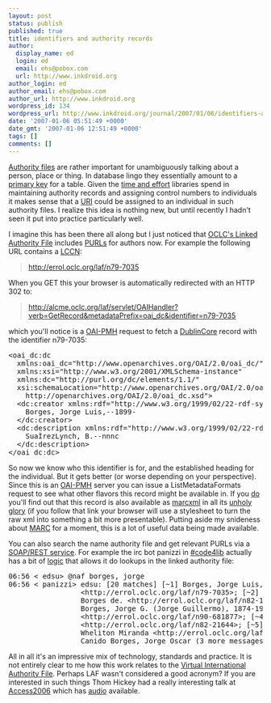 ```yaml
---
layout: post
status: publish
published: true
title: identifiers and authority records
author:
  display_name: ed
  login: ed
  email: ehs@pobox.com
  url: http://www.inkdroid.org
author_login: ed
author_email: ehs@pobox.com
author_url: http://www.inkdroid.org
wordpress_id: 134
wordpress_url: http://www.inkdroid.org/journal/2007/01/06/identifiers-and-authority-records/
date: '2007-01-06 05:51:49 +0000'
date_gmt: '2007-01-06 12:51:49 +0000'
tags: []
comments: []
---
```


<p><a href="http://en.wikipedia.org/wiki/Authority_file">Authority files</a> are rather important for unambiguously talking about a person, place or thing. In database lingo they essentially amount to a <a href="http://en.wikipedia.org/wiki/Primary_key">primary key</a> for a table. Given the <a href="http://www.loc.gov/catdir/pcc/naco/">time and effort</a> libraries spend in maintaining authority records and assigning control numbers to individuals it makes sense that a <a href="http://www.inkdroid.org/journal/2006/07/11/more-on-web-identifiers/">URI</a> could be assigned to an individual in such authority files. I realize this idea is nothing new, but until recently I hadn't seen it put into practice particularly well.</p>
<p>I imagine this has been there all along but I just noticed that <a href="http://alcme.oclc.org/laf/index.html">OCLC's Linked Authority File</a> includes <a href="http://en.wikipedia.org/wiki/PURL">PURLs</a> for authors now. For example the following URL contains a <a href="http://en.wikipedia.org/wiki/Library_of_Congress_Control_Number">LCCN</a>:</p>
<blockquote><p>
<a href="http://errol.oclc.org/laf/n79-7035">http://errol.oclc.org/laf/n79-7035</a>
</p></blockquote>
<p>When you GET this your browser is automatically redirected with an HTTP 302 to:</p>
<blockquote><p>
<a href="http://alcme.oclc.org/laf/servlet/OAIHandler?verb=GetRecord&metadataPrefix=oai_dc&identifier=n79-7035">http://alcme.oclc.org/laf/servlet/OAIHandler?<br />
verb=GetRecord&metadataPrefix=oai_dc&identifier=n79-7035</a>
</p></blockquote>
<p>which you'll notice is a <a href="http://www.openarchives.org/OAI/openarchivesprotocol.html">OAI-PMH</a> request to fetch a <a href="http://dublincore.org/">DublinCore</a> record with the identifier n79-7035:</p>
<pre>
&lt;oai_dc:dc 
  xmlns:oai_dc="http://www.openarchives.org/OAI/2.0/oai_dc/" 
  xmlns:xsi="http://www.w3.org/2001/XMLSchema-instance" 
  xmlns:dc="http://purl.org/dc/elements/1.1/" 
  xsi:schemaLocation="http://www.openarchives.org/OAI/2.0/oai_dc/ 
    http://openarchives.org/OAI/2.0/oai_dc.xsd"&gt;
  &lt;dc:creator xmlns:rdf="http://www.w3.org/1999/02/22-rdf-syntax-ns#"&gt;
    Borges, Jorge Luis,--1899-
  &lt;/dc:creator&gt;
  &lt;dc:description xmlns:rdf="http://www.w3.org/1999/02/22-rdf-syntax-ns#"&gt;
    Sua&Igrave;rezLynch, B.--nnnc
  &lt;/dc:description&gt;
&lt;/oai_dc:dc&gt;
</pre>
<p>So now we know who this identifier is for, and the established heading for the individual. But it gets better (or worse depending on your perspective). Since this is an <a href="http://www.openarchives.org/OAI/openarchivesprotocol.html">OAI-PMH</a> server you can issue a ListMetadataFormats request to see what other flavors this record might be available in. If you <a href="http://alcme.oclc.org/laf/servlet/OAIHandler?verb=ListMetadataFormats&identifier=n79-7035">do</a> you'll find out that this record is also available as <a href="http://www.loc.gov/standards/marcxml/">marcxml</a> in all its <a href="http://alcme.oclc.org/laf/servlet/OAIHandler?verb=GetRecord&metadataPrefix=marcxml&identifier=n79-7035">unholy glory</a> (if you follow that link your browser will use a stylesheet to turn the raw xml into something a bit more presentable). Putting aside my snideness about <a href="http://www.loc.gov/marc/authority/ecadhome.html">MARC</a> for a moment, this is a lot of useful data being made available.</p>
<p>You can also search the name authority file and get relevant PURLs via a <a href="http://alcme.oclc.org/eprintsUK/">SOAP/REST service</a>. For example the irc bot panizzi in <a href="irc://chat.freenode.net/code4lib">#code4lib</a> actually has a bit of <a href="http://textualize.com/trac/browser/panizzi/trunk/plugins/OCLC/plugin.py" title="in the naf method">logic</a> that allows it do lookups in the linked authority file:</p>
<pre>
06:56 &lt; edsu&gt; @naf borges, jorge
06:56 &lt; panizzi&gt; edsu: [20 matches] [~1] Borges, Jorge Luis, 1899- 
                 &lt;http://errol.oclc.org/laf/n79-7035&gt;; [~2] Macedo, Jorge 
                 Borges de. &lt;http://errol.oclc.org/laf/n82-149895&gt;; [~3] 
                 Borges, Jorge G. (Jorge Guillermo), 1874-1938 
                 &lt;http://errol.oclc.org/laf/n90-681877&gt;; [~4] Sua?rez Lynch, B.                  
                 &lt;http://errol.oclc.org/laf/n82-21644&gt;; [~5] Borges, Jorge 
                 Wheliton Miranda &lt;http://errol.oclc.org/laf/n92-76758&gt;; [~6] 
                 Canido Borges, Jorge Oscar (3 more messages)
</pre>
<p>All in all it's an impressive mix of technology, standards and practice. It is not entirely clear to me how this work relates to the <a href="http://web.archive.org/web/20100210093731/http://www.oclc.org:80/research/projects/viaf/">Virtual International Authority File</a>. Perhaps LAF wasn't considered a good acronym? If you are interested in such things Thom Hickey had a really interesting talk at <a href="http://web.archive.org/web/20110722013853/http://www.access2006.uottawa.ca/">Access2006</a> which has <a href="http://web.archive.org/web/20070822080628/http://www.access2006.uottawa.ca/2006-10-14-03-hickeyt.mp3">audio</a> available.</p>
